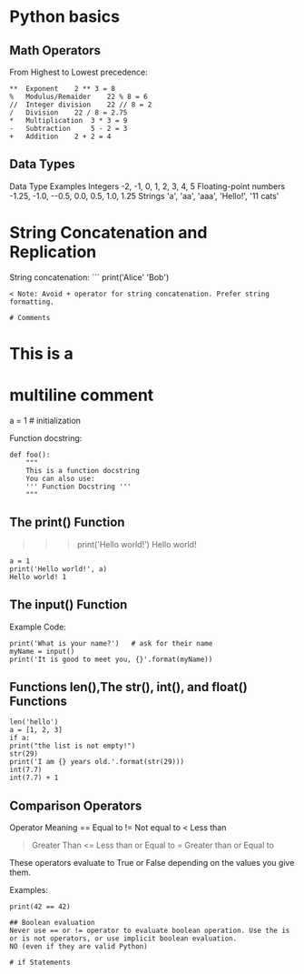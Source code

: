 # Python basics
## Math Operators
From Highest to Lowest precedence:
```
** 	Exponent 	2 ** 3 = 8
% 	Modulus/Remaider 	22 % 8 = 6
// 	Integer division 	22 // 8 = 2
/ 	Division 	22 / 8 = 2.75
* 	Multiplication 	3 * 3 = 9
- 	Subtraction 	5 - 2 = 3
+ 	Addition 	2 + 2 = 4
```
## Data Types

Data Type 	Examples
Integers 	-2, -1, 0, 1, 2, 3, 4, 5
Floating-point numbers 	-1.25, -1.0, --0.5, 0.0, 0.5, 1.0, 1.25
Strings 	'a', 'aa', 'aaa', 'Hello!', '11 cats'

# String Concatenation and Replication

String concatenation:
´´´
print('Alice' 'Bob')
```
< Note: Avoid + operator for string concatenation. Prefer string formatting.

# Comments

```
# This is a
# multiline comment
a = 1  # initialization

Function docstring:
```
def foo():
    """
    This is a function docstring
    You can also use:
    ''' Function Docstring '''
    """
 ```
## The print() Function

>>> print('Hello world!')
Hello world!

```
a = 1
print('Hello world!', a)
Hello world! 1
```
## The input() Function

Example Code:
```
print('What is your name?')   # ask for their name
myName = input()
print('It is good to meet you, {}'.format(myName))
```

## Functions len(),The str(), int(), and float() Functions
```
len('hello')
a = [1, 2, 3]
if a:
print("the list is not empty!")
str(29)
print('I am {} years old.'.format(str(29)))
int(7.7)
int(7.7) + 1
```
## Comparison Operators
Operator 	Meaning
== 	Equal to
!= 	Not equal to
< 	Less than
> 	Greater Than
<= 	Less than or Equal to
>= 	Greater than or Equal to

These operators evaluate to True or False depending on the values you give them.

Examples:
```
print(42 == 42)

## Boolean evaluation
Never use == or != operator to evaluate boolean operation. Use the is or is not operators, or use implicit boolean evaluation.
NO (even if they are valid Python)

# if Statements
